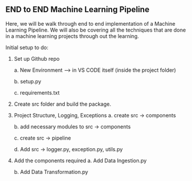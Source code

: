 ## END to END Machine Learning Pipeline 
Here, we will be walk through end to end implementation of a Machine Learning Pipeline. We will also be covering all the techniques that are done in a machine learning projects through out the learning. 

Initial setup to do:
1. Set up Github repo
   
	a. New Environment —> in VS CODE itself (inside the project folder)

	b. setup.py

	c. requirements.txt

2. Create src folder and build the package.

3. Project Structure, Logging, Exceptions
	a. create src -> components

	b. add necessary modules to src -> components

	c. create src -> pipeline

	d. Add src -> logger.py, exception.py, utils.py

4. Add the components required
	a. Add Data Ingestion.py

	b. Add Data Transformation.py
